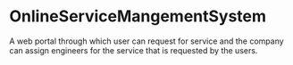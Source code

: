 # OnlineServiceMangementSystem
A web portal through which user can request for service and the company can assign engineers for the service that is requested by the users.
